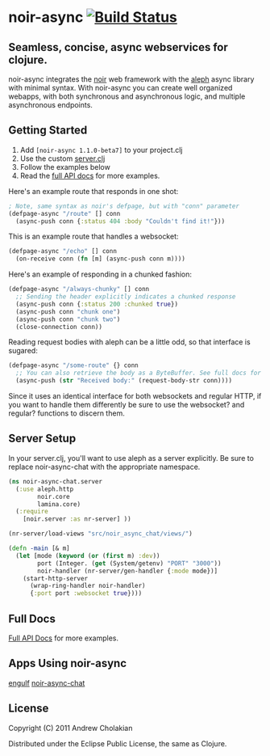 # noir-async [![Build Status](https://secure.travis-ci.org/andrewvc/noir-async.png?branch=master)](http://travis-ci.org/andrewvc/noir-async)

## Seamless, concise, async webservices for clojure.

noir-async integrates the [noir](https://github.com/ibdknox/noir) web framework with the [aleph](https://github.com/ztellman/aleph) async library with minimal syntax. With noir-async you can create well organized webapps, with both synchronous and asynchronous logic, and multiple asynchronous endpoints.

##  Getting Started

1. Add `[noir-async 1.1.0-beta7]` to your project.clj
1. Use the custom [server.clj](#server-setup)
1. Follow the examples below
1. Read the [full API docs](http://andrewvc.github.com/noir-async/autodoc/) for more examples.

Here's an example route that responds in one shot:

```clojure
; Note, same syntax as noir's defpage, but with "conn" parameter
(defpage-async "/route" [] conn
  (async-push conn {:status 404 :body "Couldn't find it!"}))
```

This is an example route that handles a websocket:

```clojure
(defpage-async "/echo" [] conn
  (on-receive conn (fn [m] (async-push conn m))))
```

Here's an example of responding in a chunked fashion:

```clojure
(defpage-async "/always-chunky" [] conn
  ;; Sending the header explicitly indicates a chunked response
  (async-push conn {:status 200 :chunked true})
  (async-push conn "chunk one")
  (async-push conn "chunk two")
  (close-connection conn))
```

Reading request bodies with aleph can be a little odd, so that interface is sugared:

```clojure
(defpage-async "/some-route" {} conn
  ;; You can also retrieve the body as a ByteBuffer. See full docs for details
  (async-push (str "Received body:" (request-body-str conn))))
```

Since it uses an identical interface for both websockets
and regular HTTP, if you want to handle them differently be
sure to use the websocket? and regular? functions to discern them.

## Server Setup

In your server.clj, you'll want to use aleph as a server explicitly.
Be sure to replace noir-async-chat with the appropriate namespace.

```clojure
(ns noir-async-chat.server
  (:use aleph.http
        noir.core
        lamina.core)
  (:require
    [noir.server :as nr-server] ))

(nr-server/load-views "src/noir_async_chat/views/")

(defn -main [& m]
  (let [mode (keyword (or (first m) :dev))
        port (Integer. (get (System/getenv) "PORT" "3000"))
        noir-handler (nr-server/gen-handler {:mode mode})]
    (start-http-server
      (wrap-ring-handler noir-handler)
      {:port port :websocket true})))
```

## Full Docs

[Full API Docs](http://andrewvc.github.com/noir-async/autodoc/) for more examples.

## Apps Using noir-async

[engulf](https://github.com/andrewvc/engulf)
[noir-async-chat](https://github.com/andrewvc/noir-async-chat)

## License

Copyright (C) 2011 Andrew Cholakian

Distributed under the Eclipse Public License, the same as Clojure.


